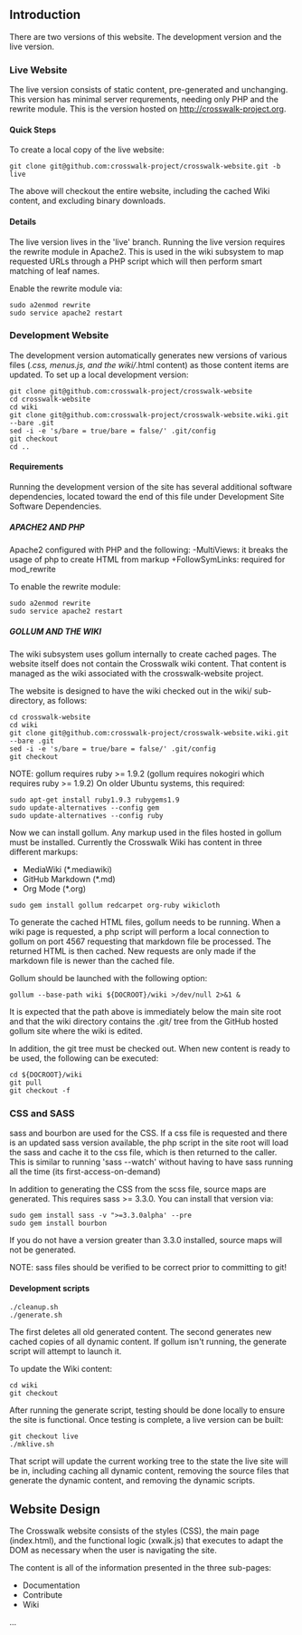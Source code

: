 ## Introduction
There are two versions of this website. The development version 
and the live version.

### Live Website
The live version consists of static content, pre-generated and 
unchanging. This version has minimal server requrements, needing
only PHP and the rewrite module. This is the version hosted on
http://crosswalk-project.org.

#### Quick Steps
To create a local copy of the live website:
```
git clone git@github.com:crosswalk-project/crosswalk-website.git -b live
```
The above will checkout the entire website, including the cached
Wiki content, and excluding binary downloads.

#### Details
The live version lives in the 'live' branch. Running the live
version requires the rewrite module in Apache2. This is used
in the wiki subsystem to map requested URLs through a PHP
script which will then perform smart matching of leaf names.

Enable the rewrite module via:

```
sudo a2enmod rewrite
sudo service apache2 restart
```

### Development Website

The development version automatically generates new versions
of various files (*.css, menus.js, and the wiki/*.html content)
as those content items are updated. To set up a local development
version:

```
git clone git@github.com:crosswalk-project/crosswalk-website
cd crosswalk-website
cd wiki
git clone git@github.com:crosswalk-project/crosswalk-website.wiki.git --bare .git
sed -i -e 's/bare = true/bare = false/' .git/config
git checkout
cd ..
```

#### Requirements
Running the development version of the site has several additional
software dependencies, located toward the end of this file under
Development Site Software Dependencies.

##### APACHE2 AND PHP

Apache2 configured with PHP and the following:
  -MultiViews: it breaks the usage of php to create HTML from markup
  +FollowSymLinks: required for mod_rewrite

To enable the rewrite module:

```
sudo a2enmod rewrite
sudo service apache2 restart
```

##### GOLLUM AND THE WIKI

The wiki subsystem uses gollum internally to create cached pages. 
The website itself does not contain the Crosswalk wiki content.
That content is managed as the wiki associated with the
crosswalk-website project.

The website is designed to have the wiki checked out in the wiki/
sub-directory, as follows:

```
cd crosswalk-website
cd wiki
git clone git@github.com:crosswalk-project/crosswalk-website.wiki.git --bare .git
sed -i -e 's/bare = true/bare = false/' .git/config
git checkout
```

NOTE: 
gollum requires ruby >= 1.9.2 (gollum requires nokogiri which requires 
ruby >= 1.9.2) On older Ubuntu systems, this required:

```
sudo apt-get install ruby1.9.3 rubygems1.9
sudo update-alternatives --config gem
sudo update-alternatives --config ruby
```

Now we can install gollum. Any markup used in the files hosted in gollum 
must be installed. Currently the Crosswalk Wiki has content in three 
different markups:

* MediaWiki (*.mediawiki)
* GitHub Markdown (*.md)
* Org Mode (*.org)

```
sudo gem install gollum redcarpet org-ruby wikicloth
```

To generate the cached HTML files, gollum needs to be running. When a 
wiki page is requested, a php script will perform a local connection to 
gollum on port 4567 requesting that markdown file be processed. The 
returned HTML is then cached. New requests are only made if the markdown 
file is newer than the cached file.

Gollum should be launched with the following option:

```
gollum --base-path wiki ${DOCROOT}/wiki >/dev/null 2>&1 &
```

It is expected that the path above is immediately below the main site 
root and that the wiki directory contains the .git/ tree from the GitHub 
hosted gollum site where the wiki is edited.

In addition, the git tree must be checked out. When new content is ready 
to be used, the following can be executed:

```
cd ${DOCROOT}/wiki
git pull
git checkout -f
```

### CSS and SASS

sass and bourbon are used for the CSS. If a css file is requested and 
there is an updated sass version available, the php script in the site 
root will load the sass and cache it to the css file, which is then 
returned to the caller. This is similar to running 'sass --watch' 
without having to have sass running all the time (its 
first-access-on-demand)

In addition to generating the CSS from the scss file, source maps are 
generated. This requires sass >= 3.3.0. You can install that version 
via:

```
sudo gem install sass -v ">=3.3.0alpha' --pre
sudo gem install bourbon
```

If you do not have a version greater than 3.3.0 installed, source maps 
will not be generated.

NOTE:
sass files should be verified to be correct prior to committing to git!


#### Development scripts

```
./cleanup.sh
./generate.sh
```

The first deletes all old generated content. The second generates
new cached copies of all dynamic content. If gollum isn't running,
the generate script will attempt to launch it.

To update the Wiki content:
```
cd wiki
git checkout
```

After running the generate script, testing should be done locally
to ensure the site is functional. Once testing is complete, a
live version can be built:

```
git checkout live
./mklive.sh
```

That script will update the current working tree to the state
the live site will be in, including caching all dynamic 
content, removing the source files that generate the dynamic
content, and removing the dynamic scripts.

## Website Design
The Crosswalk website consists of the styles (CSS), the main page 
(index.html), and the functional logic (xwalk.js) that executes to 
adapt the DOM as necessary when the user is navigating the site.

The content is all of the information presented in the three 
sub-pages:

* Documentation
* Contribute
* Wiki

...

